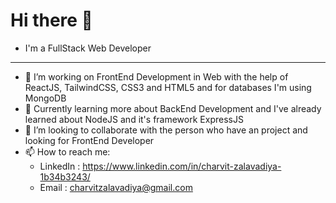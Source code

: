 # Hi there 👋

- I'm a FullStack Web Developer
***
- 🔭 I’m working on FrontEnd Development in Web with the help of ReactJS, TailwindCSS, CSS3 and HTML5 and for databases I'm using MongoDB
- 🌱 Currently learning more about BackEnd Development and I've already learned about NodeJS and it's framework ExpressJS
- 👯 I’m looking to collaborate with the person who have an project and looking for FrontEnd Developer
- 📫 How to reach me:
  - LinkedIn : https://www.linkedin.com/in/charvit-zalavadiya-1b34b3243/
  - Email : charvitzalavadiya@gmail.com

